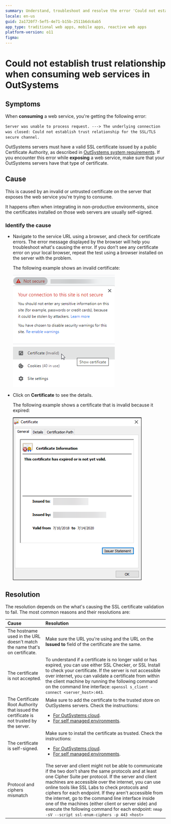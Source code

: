 ```yaml
---
summary: Understand, troubleshoot and resolve the error 'Could not establish trust relationship for the SSL/TLS secure channel' in web services.
locale: en-us
guid: 2a1720f7-5ef5-4e71-b15b-2511b6dc6ab5
app_type: traditional web apps, mobile apps, reactive web apps
platform-version: o11
figma:
---
```


# Could not establish trust relationship when consuming web services in OutSystems 

## Symptoms

When **consuming** a web service, you're getting the following error:

`Server was unable to process request. ---> The underlying connection was closed: Could not establish trust relationship for the SSL/TLS secure channel.`

<div class="info" markdown="1">

OutSystems servers must have a valid SSL certificate issued by a public Certificate Authority, as described in [OutSystems system requirements](https://success.outsystems.com/Documentation/11/Setting_Up_OutSystems/OutSystems_system_requirements).
If you encounter this error while **exposing** a web service, make sure that your OutSystems servers have that type of certificate.
</div>

## Cause

This is caused by an invalid or untrusted certificate on the server that exposes the web service you're trying to consume.

It happens often when integrating in non-productive environments, since the certificates installed on those web servers are usually self-signed.

### Identify the cause

* Navigate to the service URL using a browser, and check for certificate errors. The error message displayed by the browser will help you troubleshoot what's causing the error. If you don't see any certificate error on your local browser, repeat the test using a browser installed on the server with the problem.

    The following example shows an invalid certificate:

    ![Browser warning indicating the connection to the site is not secure with an option to view the invalid certificate.](images/no-trust-relationship-ssltls.png "Browser Security Warning")

* Click on **Certificate** to see the details.

    The following example shows a certificate that is invalid because it expired:

    ![Details of an expired SSL certificate showing the issue and expiry dates.](images/no-trust-relationship-ssltls_1.png "Expired SSL Certificate Details")

## Resolution

The resolution depends on the what's causing the SSL certificate validation to fail. The most common reasons and their resolutions are:

| Cause | Resolution |
|:------|:-----------|
| The hostname used in the URL doesn't match the name that's on certificate. | Make sure the URL you're using and the URL on the **Issued to** field of the certificate are the same. |
| The certificate is not accepted. |To understand if a certificate is no longer valid or has expired, you can use either SSL Checker, or SSL Install to check your certificate. If the server is not accessible over internet, you can validate a certificate from within the client machine by running the following command on the command line interface: ``openssl s_client -connect <server_host>:443``. |
| The Certificate Root Authority that issued the certificate is not trusted by the server. | Make sure to add the certificate to the trusted store on OutSystems servers. Check the instructions:<ul><li>[For OutSystems cloud](https://success.outsystems.com/Support/Enterprise_Customers/Maintenance_and_Operations/Add_certificate_to_trusted_root_store_in_OutSystems_cloud).</li><li>[For self managed environments](https://success.outsystems.com/Support/Enterprise_Customers/Installation/Add_self_signed_certificate_to_trusted_root_store_on_OutSystems).</li></ul> |
| The certificate is self-signed. | Make sure to install the certificate as trusted. Check the instructions:<ul><li>[For OutSystems cloud](https://success.outsystems.com/Support/Enterprise_Customers/Maintenance_and_Operations/Add_certificate_to_trusted_root_store_in_OutSystems_cloud).</li><li>[For self managed environments](https://success.outsystems.com/Support/Enterprise_Customers/Installation/Add_self_signed_certificate_to_trusted_root_store_on_OutSystems).</li></ul> |
|Protocol and ciphers mismatch| The server and client might not be able to communicate if the two don’t share the same protocols and at least one Cipher Suite per protocol. If the server and client machines are accessible over the internet, you can use online tools like SSL Labs to check protocols and ciphers for each endpoint. If they aren't accessible from the internet, go to the command line interface inside one of the machines (either client or server side) and execute the following command for each endpoint: ``nmap -sV --script ssl-enum-ciphers -p 443 <host>``|

